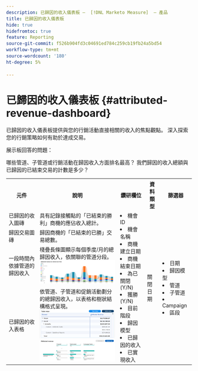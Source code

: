 ```yaml
---
description: 已歸因的收入儀表板 —  [!DNL Marketo Measure]  — 產品
title: 已歸因的收入儀表板
hide: true
hidefromtoc: true
feature: Reporting
source-git-commit: f526b904fd3c04691ed784c259cb19fb24a5bd54
workflow-type: tm+mt
source-wordcount: '180'
ht-degree: 5%

---
```


# 已歸因的收入儀表板 {#attributed-revenue-dashboard}

已歸因的收入儀表板提供與您的行銷活動直接相關的收入的焦點觀點。 深入探索您的行銷策略如何有助於達成交易。

展示板回答的問題：

哪些管道、子管道或行銷活動在歸因收入方面排名最高？
我們歸因的收入總額與已歸因的已結束交易的計數是多少？

<table style="table-layout:auto"> 
<tbody>
  <tr> 
   <th>元件</th> 
   <th>說明</th>
   <th>鑽研欄位</th>
   <th>資料類型</th>
   <th>篩選器</th>
  </tr>
  <tr>
    <td>已歸因的收入圖磚</td>
    <td>具有記錄接觸點的「已結束的勝利」商機的應佔收入總計。</td>
    <td rowspan="6"><li>機會 ID</li>
<li>機會名稱</li>
<li>商機建立日期</li>
<li>商機結束日期</li>
<li>為已關閉(Y/N)</li>
<li>獲勝(Y/N)</li>
<li>目前階段</li>
<li>歸因模型</li>
<li>已歸因的收入</li>
<li>已實現收入</li></td>
    <td rowspan="6">關閉日期</td>
    <td rowspan="6"><li>日期</li>
<li>歸因模型</li>
<li>管道</li>
<li>子管道</li>
<li>Campaign</li>
<li>區段</li></td>
  </tr>
  <tr>
    <td>歸因交易圖磚</td>
    <td>歸因商機的「已結束的已勝」交易總數。</td>
  </tr>
  <tr>
    <td>一段時間內依據管道的歸因收入</td>
    <td>棧疊長條圖顯示每個季度/月的總歸因收入，依關聯的管道分段。
    <br/><img src="assets/attributed-revenue-dashboard-1.png" width="600"></td>
  </tr>
  <tr>
    <td>已歸因的收入表格</td>
    <td>依管道、子管道和促銷活動劃分的總歸因收入，以表格和樹狀結構格式呈現。
    <br/><img src="assets/attributed-revenue-dashboard-2.png" width="600">
    <br/><img src="assets/attributed-revenue-dashboard-3.png" width="600"></td>
  </tr>
  </tr>
</tbody>
</table>
